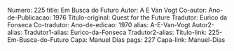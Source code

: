 Numero: 225
title: Em Busca do Futuro
Autor: A E Van Vogt
Co-autor: 
Ano-de-Publicacao: 1976
Titulo-original: Quest for the Future
Tradutor: Eurico da Fonseca
Co-tradutor: 
Ano-de-edicao: 1970
alias: A-E-Van-Vogt
Autor2-alias: 
Tradutor1-alias: Eurico-da-Fonseca
Tradutor2-alias: 
Titulo-link: 225-Em-Busca-do-Futuro
Capa: Manuel Dias
pags: 227
Capa-link: Manuel-Dias